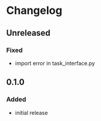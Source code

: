 # Changelog


## Unreleased
### Fixed
- import error in task_interface.py


## 0.1.0
### Added
- initial release